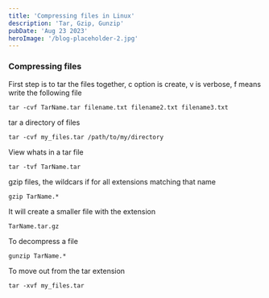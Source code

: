 ```yaml
---
title: 'Compressing files in Linux'
description: 'Tar, Gzip, Gunzip'
pubDate: 'Aug 23 2023'
heroImage: '/blog-placeholder-2.jpg'
---
```


### Compressing files

First step is to tar the files together, c option is create, v is verbose, f means write the following file
```
tar -cvf TarName.tar filename.txt filename2.txt filename3.txt 
```

tar a directory of files
```
tar -cvf my_files.tar /path/to/my/directory
```

View whats in a tar file
```
tar -tvf TarName.tar
```

gzip files, the wildcars if for all extensions matching that name
```
gzip TarName.*
```

It will create a smaller file with the extension
```
TarName.tar.gz
```

To decompress a file
```
gunzip TarName.*
```

To move out from the tar extension 
```
tar -xvf my_files.tar
```